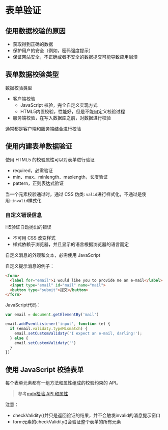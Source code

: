 # 表单验证
## 使用数据校验的原因
- 获取得到正确的数据
- 保护用户的安全（例如，密码强度提示）
- 保证网站安全，不正确或者不安全的数据提交可能导致应用崩溃

## 表单数据校验类型
数据校验类型
- 客户端校验
  - JavaScript 校验，完全自定义实现方式
  - HTML5内置校验，性能好，但是不能自定义校验过程
- 服务端校验，在写入数据库之前，对数据进行校验

通常都是客户端和服务端结合进行校验

## 使用内建表单数据验证
使用 HTML5 的校验属性可以对表单进行验证
- required，必需验证
- min、max、minlength、maxlength，长度验证
- pattern，正则表达式验证

当一个元素校验通过时，通过 CSS 伪类`:valid`进行样式化，不通过是使用`:invalid`样式化

### 自定义错误信息
H5验证自动抛出的错误
- 不可用 CSS 改变样式
- 样式依赖于浏览器，并且显示的语言根据浏览器的语言而定

自定义消息的外观和文本，必需使用 JavaScript

自定义提示消息的例子：
```html
<form>
  <label for="email">I would like you to provide me an e-mail</label>
  <input type="email" id="mail" name="mail">
  <button type="submit">提交</button>
</form>
```
JavaScript代码：
```JavaScript
var email = document.getElementBy('mail')

email.addEventListener('input', function (e) {
  if (email.validaty.typeMismatch) {
    email.setCustomValidaty('I expect an e-mail, darling!');
  } else {
    email.setCustomValidaty('')
  }
})
```

## 使用 JavaScript 校验表单
每个表单元素都有一组方法和属性组成的校验约束的 API。
> 参考[mdn检验 API 和属性](https://developer.mozilla.org/zh-CN/docs/Learn/HTML/Forms/Data_form_validation#HTML5_%E7%94%A8%E4%BA%8E%E6%A0%A1%E9%AA%8C%E7%BA%A6%E6%9D%9F%E7%9A%84_API)

注意：
- checkValidity()并只是返回验证的结果，并不会触发invalid的消息提示窗口
- form元素的checkValidity()会验证整个表单的所有元素